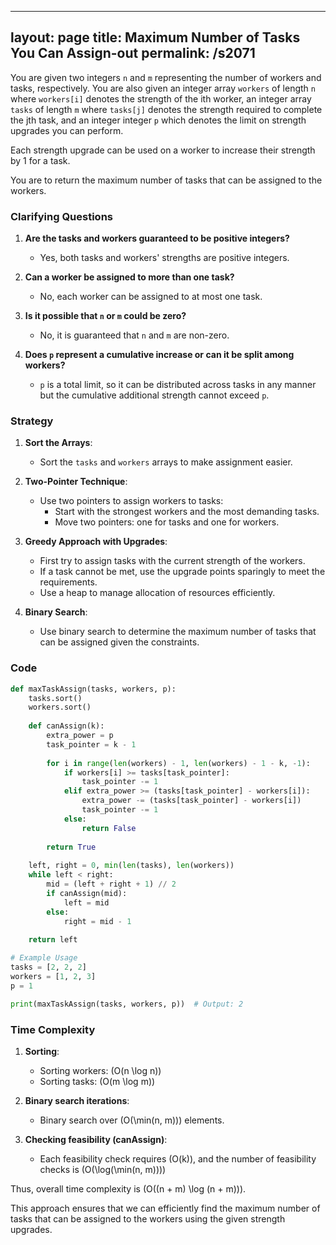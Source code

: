 
---
layout: page
title:  Maximum Number of Tasks You Can Assign-out
permalink: /s2071
---

You are given two integers `n` and `m` representing the number of workers and tasks, respectively. You are also given an integer array `workers` of length `n` where `workers[i]` denotes the strength of the ith worker, an integer array `tasks` of length `m` where `tasks[j]` denotes the strength required to complete the jth task, and an integer integer `p` which denotes the limit on strength upgrades you can perform.

Each strength upgrade can be used on a worker to increase their strength by 1 for a task.

You are to return the maximum number of tasks that can be assigned to the workers.

### Clarifying Questions

1. **Are the tasks and workers guaranteed to be positive integers?**
   - Yes, both tasks and workers' strengths are positive integers.
   
2. **Can a worker be assigned to more than one task?**
   - No, each worker can be assigned to at most one task.
   
3. **Is it possible that `n` or `m` could be zero?**
   - No, it is guaranteed that `n` and `m` are non-zero.

4. **Does `p` represent a cumulative increase or can it be split among workers?**
   - `p` is a total limit, so it can be distributed across tasks in any manner but the cumulative additional strength cannot exceed `p`.

### Strategy

1. **Sort the Arrays**:
   - Sort the `tasks` and `workers` arrays to make assignment easier.

2. **Two-Pointer Technique**:
   - Use two pointers to assign workers to tasks:
     - Start with the strongest workers and the most demanding tasks.
     - Move two pointers: one for tasks and one for workers.
   
3. **Greedy Approach with Upgrades**:
   - First try to assign tasks with the current strength of the workers.
   - If a task cannot be met, use the upgrade points sparingly to meet the requirements.
   - Use a heap to manage allocation of resources efficiently.

4. **Binary Search**:
   - Use binary search to determine the maximum number of tasks that can be assigned given the constraints.

### Code

```python
def maxTaskAssign(tasks, workers, p):
    tasks.sort()
    workers.sort()
    
    def canAssign(k):
        extra_power = p
        task_pointer = k - 1
        
        for i in range(len(workers) - 1, len(workers) - 1 - k, -1):
            if workers[i] >= tasks[task_pointer]:
                task_pointer -= 1
            elif extra_power >= (tasks[task_pointer] - workers[i]):
                extra_power -= (tasks[task_pointer] - workers[i])
                task_pointer -= 1
            else:
                return False
        
        return True
    
    left, right = 0, min(len(tasks), len(workers))
    while left < right:
        mid = (left + right + 1) // 2
        if canAssign(mid):
            left = mid
        else:
            right = mid - 1
    
    return left

# Example Usage
tasks = [2, 2, 2]
workers = [1, 2, 3]
p = 1

print(maxTaskAssign(tasks, workers, p))  # Output: 2
```

### Time Complexity

1. **Sorting**:
   - Sorting workers: \(O(n \log n)\)
   - Sorting tasks: \(O(m \log m)\)
   
2. **Binary search iterations**:
   - Binary search over \(O(\min(n, m))\) elements.
   
3. **Checking feasibility (canAssign)**:
   - Each feasibility check requires \(O(k)\), and the number of feasibility checks is \(O(\log(\min(n, m)))\)

Thus, overall time complexity is \(O((n + m) \log (n + m))\).

This approach ensures that we can efficiently find the maximum number of tasks that can be assigned to the workers using the given strength upgrades.